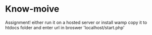 # Know-moive
Assignment!
either run it on a hosted server
or
install wamp 
copy it to htdocs folder
and enter url in broswer 'localhost/start.php'
